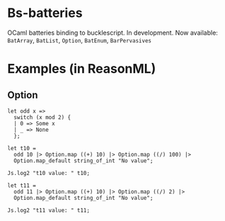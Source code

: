 # Bs-batteries
OCaml batteries binding to bucklescript. In development. Now available: `BatArray`, `BatList`, `Option`, `BatEnum`, `BarPervasives`

# Examples (in ReasonML)
## Option
```
let odd x =>
  switch (x mod 2) {
  | 0 => Some x
  | _ => None
  };

let t10 =
  odd 10 |> Option.map ((+) 10) |> Option.map ((/) 100) |>
  Option.map_default string_of_int "No value";

Js.log2 "t10 value: " t10;

let t11 =
  odd 11 |> Option.map ((+) 10) |> Option.map ((/) 2) |>
  Option.map_default string_of_int "No value";

Js.log2 "t11 value: " t11;
```